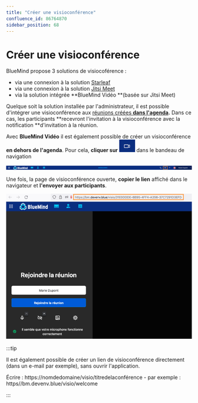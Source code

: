 ```yaml
---
title: "Créer une visioconférence"
confluence_id: 86764870
sidebar_position: 68
---
```

# Créer une visioconférence


BlueMind propose 3 solutions de visiocoférence :

- via une connexion à la solution [Starleaf](https://starleaf.com/fr/)
- via une connexion à la solution [Jitsi Meet](https://jitsimeet.fr/)
- via la solution intégrée **BlueMind Vidéo **(basée sur Jitsi Meet)


Quelque soit la solution installée par l'administrateur, il est possible d'intégrer une visioconférence aux [réunions créées **dans l'agenda**](/Guide_de_l_utilisateur/L_agenda_4.7/Organiser_une_réunion/)**.** Dans ce cas, les participants **recevront l'invitation à la visioconférence avec la notification **d'invitation à la réunion.


Avec **BlueMind Vidéo** il est également possible de créer un visioconférence **en dehors de l'agenda**. Pour cela, **cliquer sur** ![](../../attachments/86764870/86765461.png) dans le bandeau de navigation

![](../../attachments/86764870/86765459.png)


Une fois, la page de visioconférence ouverte, **copier le lien** affiché dans le navigateur et **l'envoyer aux participants**.

![](../../attachments/86764870/86765460.png)


:::tip

Il est également possible de créer un lien de visioconférence directement (dans un e-mail par exemple), sans ouvrir l'application.

Écrire : https://nomdedomaine/visio/titredelaconférence - par exemple : https//bm.devenv.blue/visio/welcome

:::

